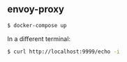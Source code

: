 ## envoy-proxy

```sh
$ docker-compose up
```

In a different terminal:
```sh
$ curl http://localhost:9999/echo -i
```

